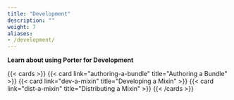 ```yaml
---
title: "Development"
description: ""
weight: 7
aliases:
- /development/
---
```


**Learn about using Porter for Development**

{{< cards >}}
{{< card link="authoring-a-bundle" title="Authoring a Bundle" >}}
{{< card link="dev-a-mixin" title="Developing a Mixin" >}}
{{< card link="dist-a-mixin" title="Distributing a Mixin" >}}
{{< /cards >}}
